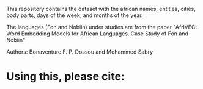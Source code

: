 This repository contains the dataset with the african names, entities, cities, body parts, days of the week, and months of the year.

The languages (Fon and Nobiin) under studies are from the paper "AfriVEC: Word Embedding Models for African Languages. Case Study of Fon and Nobiin"

Authors: Bonaventure F. P. Dossou and Mohammed Sabry

# Using this, please cite: 
